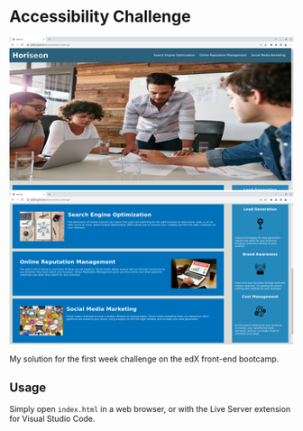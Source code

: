 # Accessibility Challenge

![Top Screenshot](./assets/images/ss1.png)
![Bottom Screenshot](./assets/images/ss2.png)

My solution for the first week challenge on the edX front-end bootcamp.

## Usage
Simply open `index.html` in a web browser, or with the Live Server extension for Visual Studio Code.